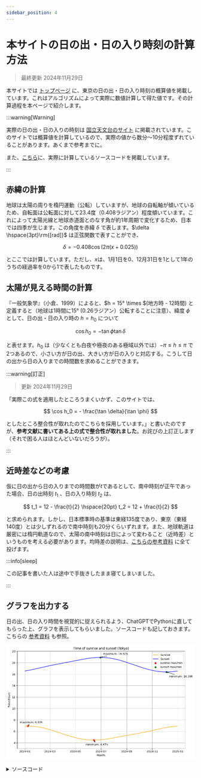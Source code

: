 ```yaml
---
sidebar_position: 4
---
```


# 本サイトの日の出・日の入り時刻の計算方法

> 最終更新 2024年11月29日

本サイトでは [トップページ](https://kacchan-next.vercel.app/) に、東京の日の出・日の入り時刻の概算値を掲載しています。これはアルゴリズムによって実際に数値計算して得た値です。その計算過程を本ページで紹介します。

:::warning[Warning]

実際の日の出・日の入りの時刻は [国立天文台のサイト](https://eco.mtk.nao.ac.jp/koyomi/dni/) に掲載されています。このサイトでは概算値を計算しているので、実際の値から数分〜10分程度ずれていることがあります。あくまで参考までに。

また、[こちら](https://github.com/random776/kacchan_next/blob/main/src/app/Basic/hinode.tsx)に、実際に計算しているソースコードを掲載しています。

:::

## 赤緯の計算

地球は太陽の周りを楕円運動（公転）していますが、地球の自転軸が傾いているため、自転面は公転面に対して23.4度（0.408ラジアン）程度傾いています。これによって太陽光線と地球赤道面とのなす角が約1年周期で変化するため、日本では四季が生じます。この角度を赤緯 $\delta$ で表します。$\delta \hspace{3pt}\rm{[rad]}$ は正弦関数で表すことができ、

$$
 \delta = -0.408 \cos \left(2 \pi \left(x + 0.025 \right)\right)
$$

とここでは計算しています。ただし、$x$は、1月1日を0、12月31日を1として1年のうちの経過率を0から1で表したものです。

## 太陽が見える時間の計算

『一般気象学』（小倉、1999）によると、$h = 15° \times $(地方時 - 12時間) と定義すると（地球は1時間に15° (0.26ラジアン）公転することに注意）、緯度 $\phi$ として、日の出・日の入り時の $h = h_0$ について

$$
    \cos h_0 = - \tan \phi \tan \delta
$$

と表せます。$h_0$ は（少なくとも白夜や極夜のある極域以外では）$-\pi \le h \le \pi$ で2つあるので、小さい方が日の出、大きい方が日の入りと対応する。こうして日の出から日の入りまでの時間数を求めることができます。

:::warning[訂正]

> 更新 2024年11月29日

「実際この式を適用したところうまくいかず、このサイトでは、

$$
    \cos h_0 = - \frac{\tan \delta}{\tan \phi}
$$

としたところ整合性が取れたのでこちらを採用しています。」と書いたのですが、**参考文献に書いてある上の式で整合性が取れました**。お詫びの上訂正します（それで困る人はほとんどいないだろうが）。

:::

## 近時差などの考慮

仮に日の出から日の入りまでの時間数が$t$であるとして、南中時刻が正午であった場合、日の出時刻 $t_1$ 、日の入り時刻 $t_2$ は、

$$
    t_1 = 12 - \frac{t}{2} \hspace{20pt} t_2 = 12 + \frac{t}{2}
$$

と求められます。しかし、日本標準時の基準は東経135度であり、東京（東経140度）とは少しずれるので南中時刻も20分くらいずれます。また、地球軌道は厳密には楕円軌道なので、太陽の南中時刻は日によって変わること（近時差）というものを考える必要があります。均時差の説明は、[こちらの参考資料](https://www.nao.ac.jp/faq/a0107.html) に全て投げます。

:::info[sleep]

この記事を書いた人は途中で手抜きしたまま寝てしまいました。

:::

## グラフを出力する

日の出、日の入り時間を視覚的に捉えられるよう、ChatGPTでPythonに直してもらった上、グラフを表示してもらいました。ソースコードも記しておきます。こちらの [参考資料](https://eco.mtk.nao.ac.jp/koyomi/wiki/C6FCA4CEBDD0C6FEA4EAA4C8C6EEC3E62FC6FCA4CEBDD0C6FEA4EAA4CEB5A8C0E1CAD1B2BD.html) も参照。

![graph](./img/sunrise.png)

<details>
  <summary>ソースコード</summary>
  ``` python title="sunrise.py"
import numpy as np
import matplotlib.pyplot as plt
from datetime import datetime, timedelta

def calculate_sun_times(year):
    """ 指定した年の各日の日の出・日の入り時刻を計算 """
    start_date = datetime(year, 1, 1)
    end_date = datetime(year, 12, 31)
    days = (end_date - start_date).days + 1

    dates = []
    hinode_times = []
    hinoiri_times = []

    for day in range(days):
        current_date = start_date + timedelta(days=day)
        dates.append(current_date)

        # 日の出・日の入りの計算
        percentage = (day + 1) / days  # 年度の進行度
        delta = -0.408 * np.cos(2 * np.pi * (percentage + 0.025))  # 赤緯
        cosh = (- np.tan(0.623)) * np.tan(delta)  # 太陽高度
        h = (2 * np.arccos(cosh) * 360) / (2 * np.pi * 15)  # 昼の長さ [時間]

        # 近時差補正
        x = 2 * np.pi * (percentage - 81 / 365)
        kinjisa = (9.87 * np.sin(2 * x) - 7.53 * np.cos(x) - 1.5 * np.sin(x)) / 60  # 近時差 [時間]

        # 日の出・日の入り時刻
        hinode = 12 - 1 / 3 - kinjisa - h / 2
        hinoiri = 12 - 1 / 3 - kinjisa + h / 2

        # 保存（時刻をそのまま記録）
        hinode_times.append(hinode)
        hinoiri_times.append(hinoiri)

    return dates, hinode_times, hinoiri_times

def plot_sun_times(year):
    """ 日の出・日の入り時刻をプロット """
    dates, hinode_times, hinoiri_times = calculate_sun_times(year)

    # 最大値・最小値の計算
    max_hinode = max(hinode_times)
    min_hinode = min(hinode_times)
    max_hinoiri = max(hinoiri_times)
    min_hinoiri = min(hinoiri_times)

    max_hinode_date = dates[hinode_times.index(max_hinode)]
    min_hinode_date = dates[hinode_times.index(min_hinode)]
    max_hinoiri_date = dates[hinoiri_times.index(max_hinoiri)]
    min_hinoiri_date = dates[hinoiri_times.index(min_hinoiri)]

    # プロット作成
    plt.figure(figsize=(10, 6))
    plt.plot(dates, hinode_times, label="Sunrise", color="orange")
    plt.plot(dates, hinoiri_times, label="Sunset", color="blue")

    # 最大・最小点のプロット
    plt.scatter([max_hinode_date, min_hinode_date], [max_hinode, min_hinode], color="red", label="sunrise max/min")
    plt.scatter([max_hinoiri_date, min_hinoiri_date], [max_hinoiri, min_hinoiri], color="green", label="sunset max/min")

    # 注釈を追加
    plt.annotate(f"maximum: {max_hinode:.2f}h", (max_hinode_date, max_hinode), xytext=(-30, 10),
                 textcoords="offset points", arrowprops=dict(arrowstyle="->"))
    plt.annotate(f"minimum: {min_hinode:.2f}h", (min_hinode_date, min_hinode), xytext=(-30, -20),
                 textcoords="offset points", arrowprops=dict(arrowstyle="->"))
    plt.annotate(f"maximum: {max_hinoiri:.2f}h", (max_hinoiri_date, max_hinoiri), xytext=(10, 10),
                 textcoords="offset points", arrowprops=dict(arrowstyle="->"))
    plt.annotate(f"minimum: {min_hinoiri:.2f}h", (min_hinoiri_date, min_hinoiri), xytext=(10, -20),
                 textcoords="offset points", arrowprops=dict(arrowstyle="->"))

    # グラフ設定
    plt.title(f"Time of sunrise and sunset (Tokyo)")
    plt.ylim(3, 20)
    plt.xlabel("Month")
    plt.ylabel("Time(hour)")
    plt.legend()
    plt.grid(True)
    plt.tight_layout()
    plt.show()

# 使用例
plot_sun_times(2024)
  ```
</details>



## 参考資料

- 小倉義光(1999).一般気象学（第2版補訂版）. 東京大学出版会.

- 国立天文台. 太陽の南中時刻は日によって変わるの？. [https://www.nao.ac.jp/faq/a0107.html](https://www.nao.ac.jp/faq/a0107.html) .

- 国立天文台. 暦Wiki/日の出入りの季節変化. [https://eco.mtk.nao.ac.jp/koyomi/wiki/C6FCA4CEBDD0C6FEA4EAA4C8C6EEC3E62FC6FCA4CEBDD0C6FEA4EAA4CEB5A8C0E1CAD1B2BD.html](https://eco.mtk.nao.ac.jp/koyomi/wiki/C6FCA4CEBDD0C6FEA4EAA4C8C6EEC3E62FC6FCA4CEBDD0C6FEA4EAA4CEB5A8C0E1CAD1B2BD.html)

